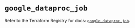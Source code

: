 # `google_dataproc_job`

Refer to the Terraform Registry for docs: [`google_dataproc_job`](https://registry.terraform.io/providers/hashicorp/google-beta/5.35.0/docs/resources/google_dataproc_job).
